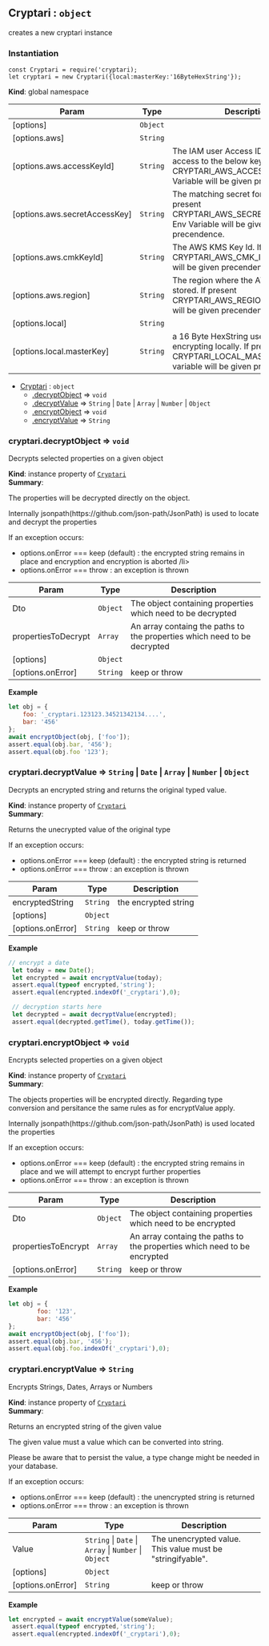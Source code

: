 <a name="Cryptari"></a>

## Cryptari : <code>object</code>
creates a new cryptari instance

 ### Instantiation

 ```
 const Cryptari = require('cryptari);
 let cryptari = new Cryptari({local:masterKey:'16ByteHexString'});

 ```

**Kind**: global namespace  

| Param | Type | Description |
| --- | --- | --- |
| [options] | <code>Object</code> |  |
| [options.aws] | <code>String</code> |  |
| [options.aws.accessKeyId] | <code>String</code> | The IAM user Access ID (who has access to the below key). If present CRYPTARI_AWS_ACCESS_KEY_ID Env Variable will be given precendence. |
| [options.aws.secretAccessKey] | <code>String</code> | The matching secret for the IAM user. If present CRYPTARI_AWS_SECRET_ACCESS_KEY Env Variable will be given precendence. |
| [options.aws.cmkKeyId] | <code>String</code> | The AWS KMS Key Id. If present CRYPTARI_AWS_CMK_ID Env Variable will be given precendence. |
| [options.aws.region] | <code>String</code> | The region where the AWS KMS key is stored. If present CRYPTARI_AWS_REGION Env Variable will be given precendence. |
| [options.local] | <code>String</code> |  |
| [options.local.masterKey] | <code>String</code> | a 16 Byte HexString  used for encrypting locally. If present CRYPTARI_LOCAL_MASTERKEY env variable will be given precedence. |


* [Cryptari](#Cryptari) : <code>object</code>
    * [.decryptObject](#Cryptari+decryptObject) ⇒ <code>void</code>
    * [.decryptValue](#Cryptari+decryptValue) ⇒ <code>String</code> \| <code>Date</code> \| <code>Array</code> \| <code>Number</code> \| <code>Object</code>
    * [.encryptObject](#Cryptari+encryptObject) ⇒ <code>void</code>
    * [.encryptValue](#Cryptari+encryptValue) ⇒ <code>String</code>

<a name="Cryptari+decryptObject"></a>

### cryptari.decryptObject ⇒ <code>void</code>
Decrypts selected properties on a given object

**Kind**: instance property of [<code>Cryptari</code>](#Cryptari)  
**Summary**: <p>
	The properties will be decrypted directly on the object.
</p>
<p>
	Internally jsonpath(https://github.com/json-path/JsonPath) is used to locate and decrypt the properties
</p>
<p>
If an exception occurs:
<ul>
	<li>options.onError === keep  (default) :  the encrypted string remains in place and encryption and encryption is aborted /li>
	<li>options.onError === throw : an exception is thrown</li>
</ul>
</p>  

| Param | Type | Description |
| --- | --- | --- |
| Dto | <code>Object</code> | The object containing properties which need to be decrypted |
| propertiesToDecrypt | <code>Array</code> | An array containg the paths to the properties which need to be decrypted |
| [options] | <code>Object</code> |  |
| [options.onError] | <code>String</code> | keep or throw |

**Example**  
```js
let obj = {
	foo: '_cryptari.123123.34521342134....',
	bar: '456'
};
await encryptObject(obj, ['foo']);
assert.equal(obj.bar, '456');
assert.equal(obj.foo '123');
```
<a name="Cryptari+decryptValue"></a>

### cryptari.decryptValue ⇒ <code>String</code> \| <code>Date</code> \| <code>Array</code> \| <code>Number</code> \| <code>Object</code>
Decrypts an encrypted string and returns the original typed value.

**Kind**: instance property of [<code>Cryptari</code>](#Cryptari)  
**Summary**: <p>
	Returns the unecrypted value of the original type
</p>
<p>
If an exception occurs:
<ul>
	<li>options.onError === keep  (default) :  the encrypted string is returned</li>
	<li>options.onError === throw : an exception is thrown</li>
</ul>
</p>  

| Param | Type | Description |
| --- | --- | --- |
| encryptedString | <code>String</code> | the encrypted string |
| [options] | <code>Object</code> |  |
| [options.onError] | <code>String</code> | keep or throw |

**Example**  
```js
// encrypt a date
 let today = new Date();
 let encrypted = await encryptValue(today);
 assert.equal(typeof encrypted,'string');
 assert.equal(encrypted.indexOf('_cryptari'),0);

 // decryption starts here
 let decrypted = await decryptValue(encrypted);
 assert.equal(decrypted.getTime(), today.getTime());
```
<a name="Cryptari+encryptObject"></a>

### cryptari.encryptObject ⇒ <code>void</code>
Encrypts selected properties on a given object

**Kind**: instance property of [<code>Cryptari</code>](#Cryptari)  
**Summary**: <p>
	The objects properties will be encrypted directly. Regarding type conversion and persitance the same rules as for encryptValue apply.
</p>
<p>
	Internally jsonpath(https://github.com/json-path/JsonPath) is used located the properties
</p>
<p>
If an exception occurs:
<ul>
	<li>options.onError === keep  (default) :  the encrypted string remains in place and we will attempt to encrypt further properties </li>
	<li>options.onError === throw : an exception is thrown</li>
</ul>
</p>  

| Param | Type | Description |
| --- | --- | --- |
| Dto | <code>Object</code> | The object containing properties which need to be encrypted |
| propertiesToEncrypt | <code>Array</code> | An array containg the paths to the properties which need to be encrypted |
| [options.onError] | <code>String</code> | keep or throw |

**Example**  
```js
let obj = {
		foo: '123',
		bar: '456'
};
await encryptObject(obj, ['foo']);
assert.equal(obj.bar, '456');
assert.equal(obj.foo.indexOf('_cryptari'),0);
```
<a name="Cryptari+encryptValue"></a>

### cryptari.encryptValue ⇒ <code>String</code>
Encrypts Strings, Dates, Arrays or Numbers

**Kind**: instance property of [<code>Cryptari</code>](#Cryptari)  
**Summary**: <p>
	Returns an encrypted string of the given value
</p>
<p>
	The given value must a value which can be converted into string.
</p>
<p>
	Please be aware that to persist the value, a type change might be needed in your database.
</p>
<p>
If an exception occurs:
<ul>
	<li>options.onError === keep  (default) :  the unencrypted string is returned</li>
	<li>options.onError === throw : an exception is thrown</li>
</ul>
</p>  

| Param | Type | Description |
| --- | --- | --- |
| Value | <code>String</code> \| <code>Date</code> \| <code>Array</code> \| <code>Number</code> \| <code>Object</code> | The unencrypted value. This value must be "stringifyable". |
| [options] | <code>Object</code> |  |
| [options.onError] | <code>String</code> | keep or throw |

**Example**  
```js
let encrypted = await encryptValue(someValue);
 assert.equal(typeof encrypted,'string');
 assert.equal(encrypted.indexOf('_cryptari'),0);
```
